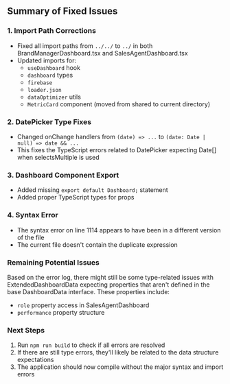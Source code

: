 ## Summary of Fixed Issues

### 1. Import Path Corrections
- Fixed all import paths from `../../` to `../` in both BrandManagerDashboard.tsx and SalesAgentDashboard.tsx
- Updated imports for:
  - `useDashboard` hook
  - `dashboard` types
  - `firebase`
  - `loader.json`
  - `dataOptimizer` utils
  - `MetricCard` component (moved from shared to current directory)

### 2. DatePicker Type Fixes
- Changed onChange handlers from `(date) => ...` to `(date: Date | null) => date && ...`
- This fixes the TypeScript errors related to DatePicker expecting Date[] when selectsMultiple is used

### 3. Dashboard Component Export
- Added missing `export default Dashboard;` statement
- Added proper TypeScript types for props

### 4. Syntax Error
- The syntax error on line 1114 appears to have been in a different version of the file
- The current file doesn't contain the duplicate expression

### Remaining Potential Issues
Based on the error log, there might still be some type-related issues with ExtendedDashboardData expecting properties that aren't defined in the base DashboardData interface. These properties include:
- `role` property access in SalesAgentDashboard
- `performance` property structure

### Next Steps
1. Run `npm run build` to check if all errors are resolved
2. If there are still type errors, they'll likely be related to the data structure expectations
3. The application should now compile without the major syntax and import errors
